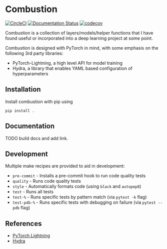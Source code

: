 # Combustion

[![CircleCI](https://circleci.com/gh/TidalPaladin/combustion/tree/master.svg?style=svg)](https://circleci.com/gh/TidalPaladin/combustion/tree/master)
[![Documentation Status](https://readthedocs.org/projects/combustion/badge/?version=latest)](https://combustion.readthedocs.io/en/latest/?badge=latest)
[![codecov](https://codecov.io/gh/TidalPaladin/combustion/branch/master/graph/badge.svg)](https://codecov.io/gh/TidalPaladin/combustion)

Combustion is a collection of layers/models/helper functions that I
have found useful or incorporated into a deep learning project at
some point.

Combustion is designed with PyTorch in mind, with some emphasis on the following 
3rd party libraries:
* PyTorch-Lightning, a high level API for model training
* Hydra, a library that enables YAML based configuration of hyperparameters

## Installation

Install combustion with pip using

```
pip install .
```

## Documentation

TODO build docs and add link.


## Development

Multiple make recipes are provided to aid in development:
* `pre-commit` - Installs a pre-commit hook to run code quality tests
* `quality` - Runs code quality tests
* `style` - Automatically formats code (using `black` and `autopep8`)
* `test` - Runs all tests
* `test-%` - Runs specific tests by pattern match (via `pytest -k` flag)
* `test-pdb-%` - Runs specific tests with debugging on failure (via `pytest --pdb` flag)


## References
* [PyTorch Lightning](https://github.com/PytorchLightning/pytorch-lightning)
* [Hydra](https://github.com/facebookresearch/hydra)
